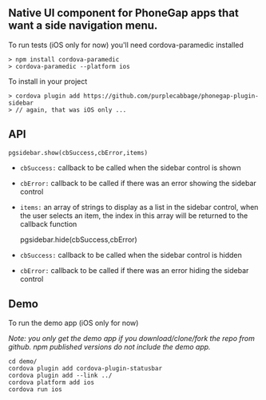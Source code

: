 
## Native UI component for PhoneGap apps that want a side navigation menu.


To run tests (iOS only for now) you'll need cordova-paramedic installed

    > npm install cordova-paramedic
    > cordova-paramedic --platform ios

To install in your project

    > cordova plugin add https://github.com/purplecabbage/phonegap-plugin-sidebar
    > // again, that was iOS only ...


## API

    pgsidebar.show(cbSuccess,cbError,items)

- `cbSuccess:` callback to be called when the sidebar control is shown
- `cbError:` callback to be called if there was an error showing the sidebar control
- `items:` an array of strings to display as a list in the sidebar control, when the user selects an item, the index in this array will be returned to the callback function

    pgsidebar.hide(cbSuccess,cbError)

- `cbSuccess:` callback to be called when the sidebar control is hidden
- `cbError:` callback to be called if there was an error hiding the sidebar control


## Demo

To run the demo app (iOS only for now) 

_Note: you only get the demo app if you download/clone/fork the repo from github. npm published versions 
do not include the demo app._


    cd demo/
    cordova plugin add cordova-plugin-statusbar
    cordova plugin add --link ../
    cordova platform add ios
    cordova run ios